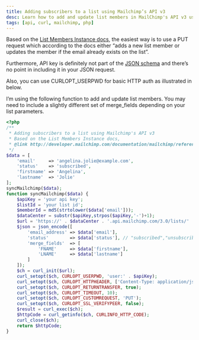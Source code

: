 ```yaml
---
title: Adding subscribers to a list using Mailchimp’s API v3
desc: Learn how to add and update list members in MailChimp's API v3 using a PUT request. Includes code example and tips. May the 4th be with you!
tags: [api, curl, mailchimp, php]
---
```


Based on the [List Members Instance docs](https://mailchimp.com/developer/marketing/api/list-members/), the easiest way
is to use a PUT request which according to the docs either “adds a new list member or updates the member if the email
already exists on the list”.

Furthermore, API key is definitely not part of
the [JSON schema](https://us9.api.mailchimp.com/schema/3.0/Lists/Members/Instance.json) and there’s no point in
including it in your JSON
request.

Also, you can use CURLOPT_USERPWD for basic HTTP auth as illustrated in below.

I’m using the following function to add and update list members. You may need to include a slightly different set of
merge_fields depending on your list parameters.

```php
<?php
/**
 * Adding subscribers to a list using Mailchimp's API v3
 * Based on the List Members Instance docs,
 * @link http://developer.mailchimp.com/documentation/mailchimp/reference/lists/members/
 */
$data = [
    'email'     => 'angelina.jolie@example.com',
    'status'    => 'subscribed',
    'firstname' => 'Angelina',
    'lastname'  => 'Jolie'
];
syncMailchimp($data);
function syncMailchimp($data) {
    $apiKey = 'your api key';
    $listId = 'your list id';
    $memberId = md5(strtolower($data['email']));
    $dataCenter = substr($apiKey,strpos($apiKey,'-')+1);
    $url = 'https://' . $dataCenter . '.api.mailchimp.com/3.0/lists/' . $listId . '/members/' . $memberId;
    $json = json_encode([
        'email_address' => $data['email'],
        'status'        => $data['status'], // "subscribed","unsubscribed","cleaned","pending"
        'merge_fields'  => [
            'FNAME'     => $data['firstname'],
            'LNAME'     => $data['lastname']
        ]
    ]);
    $ch = curl_init($url);
    curl_setopt($ch, CURLOPT_USERPWD, 'user:' . $apiKey);
    curl_setopt($ch, CURLOPT_HTTPHEADER, ['Content-Type: application/json']);
    curl_setopt($ch, CURLOPT_RETURNTRANSFER, true);
    curl_setopt($ch, CURLOPT_TIMEOUT, 10);
    curl_setopt($ch, CURLOPT_CUSTOMREQUEST, 'PUT');
    curl_setopt($ch, CURLOPT_SSL_VERIFYPEER, false);
    $result = curl_exec($ch);
    $httpCode = curl_getinfo($ch, CURLINFO_HTTP_CODE);
    curl_close($ch);
    return $httpCode;
}
```

